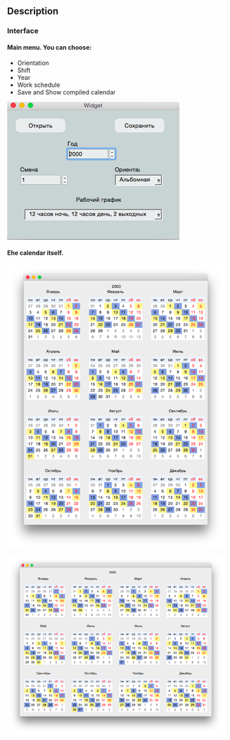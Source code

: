 ## Description

### Interface

#### Main menu. You can choose:
* Orientation
* Shift
* Year 
* Work schedule
* Save and Show compiled calendar

![Main menu](https://github.com/EkaterinaKuzkina/QT/blob/master/Calendar/Images/%D0%A1%D0%BD%D0%B8%D0%BC%D0%BE%D0%BA%20%D1%8D%D0%BA%D1%80%D0%B0%D0%BD%D0%B0%202018-07-20%20%D0%B2%2018.24.28.png)

#### Еhe calendar itself.

![Main menu](https://github.com/EkaterinaKuzkina/QT/blob/master/Calendar/Images/%D0%A1%D0%BD%D0%B8%D0%BC%D0%BE%D0%BA%20%D1%8D%D0%BA%D1%80%D0%B0%D0%BD%D0%B0%202018-07-20%20%D0%B2%2018.24.55.png)

![Main menu](https://github.com/EkaterinaKuzkina/QT/blob/master/Calendar/Images/%D0%A1%D0%BD%D0%B8%D0%BC%D0%BE%D0%BA%20%D1%8D%D0%BA%D1%80%D0%B0%D0%BD%D0%B0%202018-07-20%20%D0%B2%2018.25.29.png)
